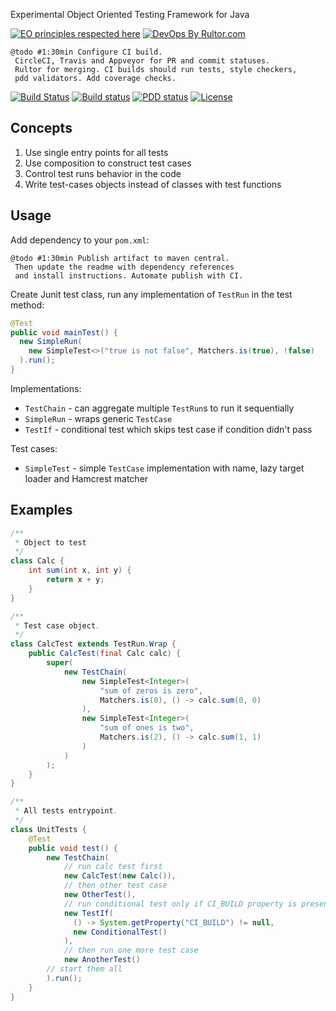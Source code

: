 Experimental Object Oriented Testing Framework for Java

[![EO principles respected here](http://www.elegantobjects.org/badge.svg)](http://www.elegantobjects.org)
[![DevOps By Rultor.com](http://www.rultor.com/b/g4s8/oot)](http://www.rultor.com/p/g4s8/oot)

```
@todo #1:30min Configure CI build.
 CircleCI, Travis and Appveyor for PR and commit statuses.
 Rultor for merging. CI builds should run tests, style checkers,
 pdd validators. Add coverage checks.
```
[![Build Status](https://img.shields.io/travis/g4s8/oot.svg?style=flat-square)](https://travis-ci.org/g4s8/oot)
[![Build status](https://ci.appveyor.com/api/projects/status/true?svg=true)](https://ci.appveyor.com/project/g4s8/oot)
[![PDD status](http://www.0pdd.com/svg?name=g4s8/oot)](http://www.0pdd.com/p?name=g4s8/oot)
[![License](https://img.shields.io/github/license/g4s8/oot.svg?style=flat-square)](https://github.com/g4s8/oot/blob/master/LICENSE)

## Concepts

 1. Use single entry points for all tests
 2. Use composition to construct test cases
 3. Control test runs behavior in the code
 4. Write test-cases objects instead of classes with test functions

## Usage

Add dependency to your `pom.xml`:
```
@todo #1:30min Publish artifact to maven central.
 Then update the readme with dependency references
 and install instructions. Automate publish with CI.
```

Create Junit test class, run any implementation of `TestRun` in the
test method:
```java
@Test
public void mainTest() {
  new SimpleRun(
    new SimpleTest<>("true is not false", Matchers.is(true), !false)
  ).run();
}
```
Implementations:
 - `TestChain` - can aggregate multiple `TestRun`s to run it sequentially
 - `SimpleRun` - wraps generic `TestCase`
 - `TestIf` - conditional test which skips test case if condition didn't pass

Test cases:
 - `SimpleTest` - simple `TestCase` implementation with name, lazy target loader and Hamcrest matcher


## Examples

```java
/**
 * Object to test
 */
class Calc {
    int sum(int x, int y) {
        return x + y;
    }
}

/**
 * Test case object.
 */
class CalcTest extends TestRun.Wrap {
    public CalcTest(final Calc calc) {
        super(
            new TestChain(
                new SimpleTest<Integer>(
                    "sum of zeros is zero",
                    Matchers.is(0), () -> calc.sum(0, 0)
                ),
                new SimpleTest<Integer>(
                    "sum of ones is two",
                    Matchers.is(2), () -> calc.sum(1, 1)
                )
            )
        );
    }
}

/**
 * All tests entrypoint.
 */
class UnitTests {
    @Test
    public void test() {
        new TestChain(
            // run calc test first
            new CalcTest(new Calc()),
            // then other test case
            new OtherTest(),
            // run conditional test only if CI_BUILD property is present
            new TestIf(
              () -> System.getProperty("CI_BUILD") != null,
              new ConditionalTest()
            ),
            // then run one more test case
            new AnotherTest()
        // start them all
        ).run();
    }
}
```
